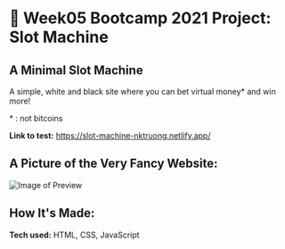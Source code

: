 # 🎰 Week05 Bootcamp 2021 Project: Slot Machine

## A Minimal Slot Machine

A simple, white and black site where you can bet virtual money* and win more!

\* : not bitcoins

**Link to test:** https://slot-machine-nktruong.netlify.app/

## A Picture of the Very Fancy Website:
![Image of Preview](https://i.imgur.com/vnRMGIr.png)

## How It's Made:

**Tech used:** HTML, CSS, JavaScript
